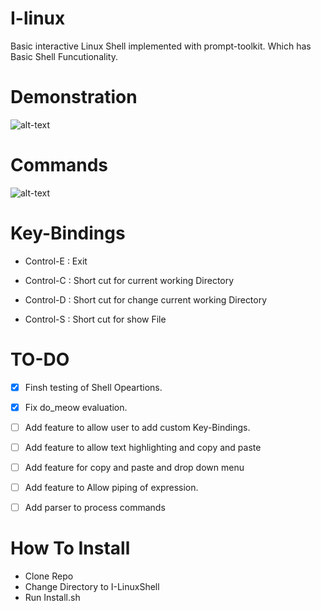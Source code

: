 # I-linux
Basic interactive Linux Shell implemented with prompt-toolkit. Which has Basic Shell Funcutionality.

# Demonstration

![alt-text](https://user-images.githubusercontent.com/10147276/34583359-6b8c72f8-f18f-11e7-90da-560dc3c76cb5.gif)


# Commands

![alt-text](https://user-images.githubusercontent.com/10147276/34612536-3cb17760-f222-11e7-804e-1aa5575efe95.gif)

# Key-Bindings

- Control-E : Exit

- Control-C :  Short cut for current working Directory

- Control-D : Short cut for change current working Directory

- Control-S : Short cut for show File







# TO-DO

- [x] Finsh testing of Shell Opeartions.
- [x] Fix do_meow evaluation.
- [ ] Add feature to allow user to add custom Key-Bindings.
- [ ] Add feature to allow text highlighting and copy and paste
- [ ] Add feature for copy and paste and drop down menu
- [ ] Add feature to Allow piping of expression.
- [ ] Add parser to process commands




# How To Install

-  Clone Repo 
-  Change Directory to I-LinuxShell
-  Run Install.sh
